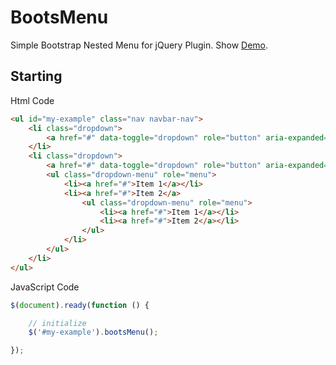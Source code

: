# BootsMenu
Simple Bootstrap Nested Menu for jQuery Plugin. Show [Demo](https://github.com/samejack/BootsMenu/demo/index.html).

## Starting
Html Code
```html
<ul id="my-example" class="nav navbar-nav">
    <li class="dropdown">
        <a href="#" data-toggle="dropdown" role="button" aria-expanded="false">Menu 1</a>
    </li>
    <li class="dropdown">
        <a href="#" data-toggle="dropdown" role="button" aria-expanded="false">Menu 2</a>
        <ul class="dropdown-menu" role="menu">
            <li><a href="#">Item 1</a></li>
            <li><a href="#">Item 2</a>
                <ul class="dropdown-menu" role="menu">
                    <li><a href="#">Item 1</a></li>
                    <li><a href="#">Item 2</a></li>
                </ul>
            </li>
        </ul>
    </li>
</ul>
```
JavaScript Code
```js
$(document).ready(function () {

    // initialize
    $('#my-example').bootsMenu();

});
```
